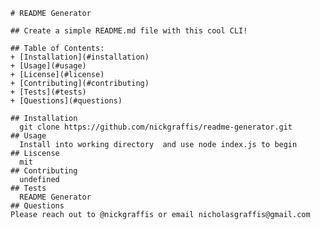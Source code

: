 
    # README Generator

    ## Create a simple README.md file with this cool CLI!

    ## Table of Contents:
    + [Installation](#installation)
    + [Usage](#usage)
    + [License](#license)
    + [Contributing](#contributing)
    + [Tests](#tests)
    + [Questions](#questions)

    ## Installation
      git clone https://github.com/nickgraffis/readme-generator.git
    ## Usage
      Install into working directory  and use node index.js to begin
    ## Liscense
      mit
    ## Contributing
      undefined
    ## Tests
      README Generator
    ## Questions
    Please reach out to @nickgraffis or email nicholasgraffis@gmail.com


    